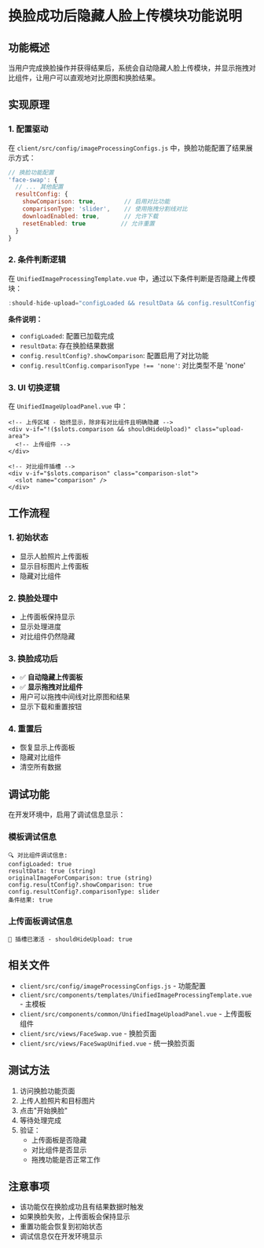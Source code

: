 # 换脸成功后隐藏人脸上传模块功能说明

## 功能概述

当用户完成换脸操作并获得结果后，系统会自动隐藏人脸上传模块，并显示拖拽对比组件，让用户可以直观地对比原图和换脸结果。

## 实现原理

### 1. 配置驱动
在 `client/src/config/imageProcessingConfigs.js` 中，换脸功能配置了结果展示方式：

```javascript
// 换脸功能配置
'face-swap': {
  // ... 其他配置
  resultConfig: {
    showComparison: true,        // 启用对比功能
    comparisonType: 'slider',    // 使用拖拽分割线对比
    downloadEnabled: true,       // 允许下载
    resetEnabled: true          // 允许重置
  }
}
```

### 2. 条件判断逻辑
在 `UnifiedImageProcessingTemplate.vue` 中，通过以下条件判断是否隐藏上传模块：

```javascript
:should-hide-upload="configLoaded && resultData && config.resultConfig?.showComparison && config.resultConfig.comparisonType !== 'none'"
```

**条件说明：**
- `configLoaded`: 配置已加载完成
- `resultData`: 存在换脸结果数据
- `config.resultConfig?.showComparison`: 配置启用了对比功能
- `config.resultConfig.comparisonType !== 'none'`: 对比类型不是 'none'

### 3. UI 切换逻辑
在 `UnifiedImageUploadPanel.vue` 中：

```vue
<!-- 上传区域 - 始终显示，除非有对比组件且明确隐藏 -->
<div v-if="!($slots.comparison && shouldHideUpload)" class="upload-area">
  <!-- 上传组件 -->
</div>

<!-- 对比组件插槽 -->
<div v-if="$slots.comparison" class="comparison-slot">
  <slot name="comparison" />
</div>
```

## 工作流程

### 1. 初始状态
- 显示人脸照片上传面板
- 显示目标图片上传面板
- 隐藏对比组件

### 2. 换脸处理中
- 上传面板保持显示
- 显示处理进度
- 对比组件仍然隐藏

### 3. 换脸成功后
- ✅ **自动隐藏上传面板**
- ✅ **显示拖拽对比组件**
- 用户可以拖拽中间线对比原图和结果
- 显示下载和重置按钮

### 4. 重置后
- 恢复显示上传面板
- 隐藏对比组件
- 清空所有数据

## 调试功能

在开发环境中，启用了调试信息显示：

### 模板调试信息
```
🔍 对比组件调试信息:
configLoaded: true
resultData: true (string)
originalImageForComparison: true (string)
config.resultConfig?.showComparison: true
config.resultConfig?.comparisonType: slider
条件结果: true
```

### 上传面板调试信息
```
📍 插槽已激活 - shouldHideUpload: true
```

## 相关文件

- `client/src/config/imageProcessingConfigs.js` - 功能配置
- `client/src/components/templates/UnifiedImageProcessingTemplate.vue` - 主模板
- `client/src/components/common/UnifiedImageUploadPanel.vue` - 上传面板组件
- `client/src/views/FaceSwap.vue` - 换脸页面
- `client/src/views/FaceSwapUnified.vue` - 统一换脸页面

## 测试方法

1. 访问换脸功能页面
2. 上传人脸照片和目标图片
3. 点击"开始换脸"
4. 等待处理完成
5. 验证：
   - 上传面板是否隐藏
   - 对比组件是否显示
   - 拖拽功能是否正常工作

## 注意事项

- 该功能仅在换脸成功且有结果数据时触发
- 如果换脸失败，上传面板会保持显示
- 重置功能会恢复到初始状态
- 调试信息仅在开发环境显示

